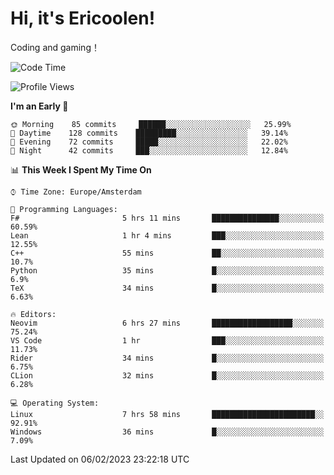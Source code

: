 # Hi, it's Ericoolen!
Coding and gaming！

<!--START_SECTION:waka-->
![Code Time](http://img.shields.io/badge/Code%20Time-663%20hrs%2023%20mins-blue)

![Profile Views](http://img.shields.io/badge/Profile%20Views-17-blue)

**I'm an Early 🐤** 

```text
🌞 Morning    85 commits     ██████░░░░░░░░░░░░░░░░░░░   25.99% 
🌆 Daytime    128 commits    █████████░░░░░░░░░░░░░░░░   39.14% 
🌃 Evening    72 commits     █████░░░░░░░░░░░░░░░░░░░░   22.02% 
🌙 Night      42 commits     ███░░░░░░░░░░░░░░░░░░░░░░   12.84%

```


📊 **This Week I Spent My Time On** 

```text
⌚︎ Time Zone: Europe/Amsterdam

💬 Programming Languages: 
F#                       5 hrs 11 mins       ███████████████░░░░░░░░░░   60.59% 
Lean                     1 hr 4 mins         ███░░░░░░░░░░░░░░░░░░░░░░   12.55% 
C++                      55 mins             ██░░░░░░░░░░░░░░░░░░░░░░░   10.7% 
Python                   35 mins             █░░░░░░░░░░░░░░░░░░░░░░░░   6.9% 
TeX                      34 mins             █░░░░░░░░░░░░░░░░░░░░░░░░   6.63%

🔥 Editors: 
Neovim                   6 hrs 27 mins       ██████████████████░░░░░░░   75.24% 
VS Code                  1 hr                ███░░░░░░░░░░░░░░░░░░░░░░   11.73% 
Rider                    34 mins             █░░░░░░░░░░░░░░░░░░░░░░░░   6.75% 
CLion                    32 mins             █░░░░░░░░░░░░░░░░░░░░░░░░   6.28%

💻 Operating System: 
Linux                    7 hrs 58 mins       ███████████████████████░░   92.91% 
Windows                  36 mins             █░░░░░░░░░░░░░░░░░░░░░░░░   7.09%

```


 Last Updated on 06/02/2023 23:22:18 UTC
<!--END_SECTION:waka-->

